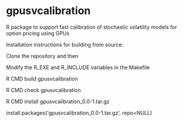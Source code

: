 gpusvcalibration
================

R package to support fast calibration of stochastic volatility models for option pricing using GPUs

Installation instructions for building from source:


Clone the repository and then

Modify the R_EXE and R_INCLUDE variables in the Makefile

R CMD build gpusvcalibration

R CMD check gpusvcalibration

R CMD install gpusvcalibration_0.0-1.tar.gz <target-filepath>

install.packages('<target-filepath>gpusvcalibration_0.0-1.tar.gz', repo=NULL)
